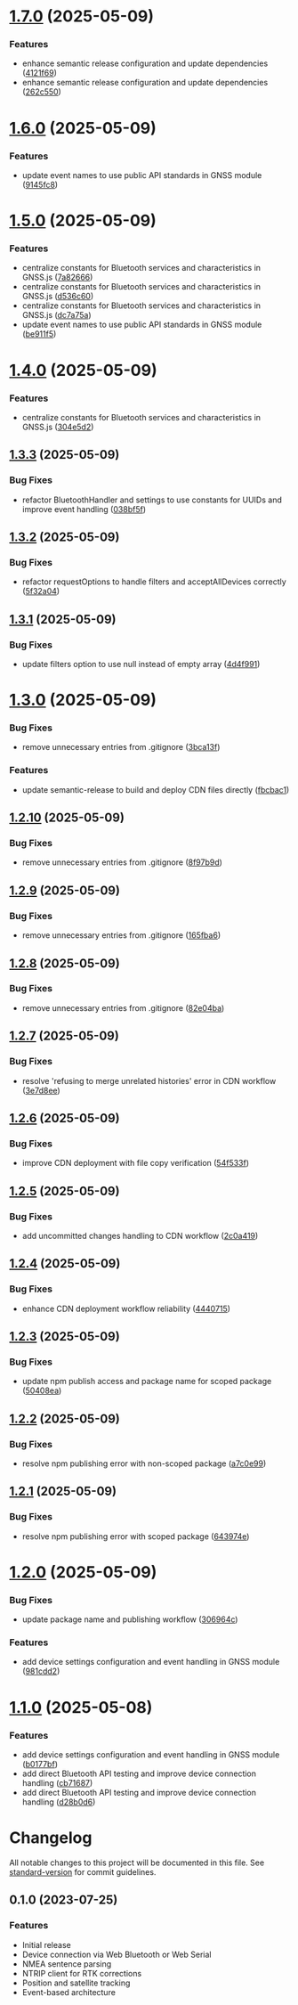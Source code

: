 # [1.7.0](https://github.com/BrandonLewis/gnss.js/compare/v1.6.0...v1.7.0) (2025-05-09)


### Features

* enhance semantic release configuration and update dependencies ([4121f69](https://github.com/BrandonLewis/gnss.js/commit/4121f69842d9d2497dc87d20d09a303bd898e742))
* enhance semantic release configuration and update dependencies ([262c550](https://github.com/BrandonLewis/gnss.js/commit/262c55083956555faebd8dfe508f5fc572eae860))

# [1.6.0](https://github.com/BrandonLewis/gnss.js/compare/v1.5.0...v1.6.0) (2025-05-09)


### Features

* update event names to use public API standards in GNSS module ([9145fc8](https://github.com/BrandonLewis/gnss.js/commit/9145fc825c5b43a7d66280189affec40362c9312))

# [1.5.0](https://github.com/BrandonLewis/gnss.js/compare/v1.4.0...v1.5.0) (2025-05-09)


### Features

* centralize constants for Bluetooth services and characteristics in GNSS.js ([7a82666](https://github.com/BrandonLewis/gnss.js/commit/7a826660420b0c8f7ca0efb75d60ff25c4f62fde))
* centralize constants for Bluetooth services and characteristics in GNSS.js ([d536c60](https://github.com/BrandonLewis/gnss.js/commit/d536c60df7e6bf2485bedfb9f91c7940fd2f2841))
* centralize constants for Bluetooth services and characteristics in GNSS.js ([dc7a75a](https://github.com/BrandonLewis/gnss.js/commit/dc7a75aa99e598883170e79392f69b9231991967))
* update event names to use public API standards in GNSS module ([be911f5](https://github.com/BrandonLewis/gnss.js/commit/be911f5cbffa30865ec83eddd683d605aefeea4f))

# [1.4.0](https://github.com/BrandonLewis/gnss.js/compare/v1.3.3...v1.4.0) (2025-05-09)


### Features

* centralize constants for Bluetooth services and characteristics in GNSS.js ([304e5d2](https://github.com/BrandonLewis/gnss.js/commit/304e5d26ae6afab4f586ddab768a02540c35498e))

## [1.3.3](https://github.com/BrandonLewis/gnss.js/compare/v1.3.2...v1.3.3) (2025-05-09)


### Bug Fixes

* refactor BluetoothHandler and settings to use constants for UUIDs and improve event handling ([038bf5f](https://github.com/BrandonLewis/gnss.js/commit/038bf5f492e320b62b444164daa8aef32d672c82))

## [1.3.2](https://github.com/BrandonLewis/gnss.js/compare/v1.3.1...v1.3.2) (2025-05-09)


### Bug Fixes

* refactor requestOptions to handle filters and acceptAllDevices correctly ([5f32a04](https://github.com/BrandonLewis/gnss.js/commit/5f32a04ea76c106c1e15da1cd028c0da458372a6))

## [1.3.1](https://github.com/BrandonLewis/gnss.js/compare/v1.3.0...v1.3.1) (2025-05-09)


### Bug Fixes

* update filters option to use null instead of empty array ([4d4f991](https://github.com/BrandonLewis/gnss.js/commit/4d4f9916acbb079de78d16555c9bd4bd90345c97))

# [1.3.0](https://github.com/BrandonLewis/gnss.js/compare/v1.2.10...v1.3.0) (2025-05-09)


### Bug Fixes

* remove unnecessary entries from .gitignore ([3bca13f](https://github.com/BrandonLewis/gnss.js/commit/3bca13fe3fffbae96187b8cef25e386991c4a065))


### Features

* update semantic-release to build and deploy CDN files directly ([fbcbac1](https://github.com/BrandonLewis/gnss.js/commit/fbcbac1a13ff90842d98324ee7d8daf0ea20312f))

## [1.2.10](https://github.com/BrandonLewis/gnss.js/compare/v1.2.9...v1.2.10) (2025-05-09)


### Bug Fixes

* remove unnecessary entries from .gitignore ([8f97b9d](https://github.com/BrandonLewis/gnss.js/commit/8f97b9d0a18555213b62e434e6bbbf3ff45c84cf))

## [1.2.9](https://github.com/BrandonLewis/gnss.js/compare/v1.2.8...v1.2.9) (2025-05-09)


### Bug Fixes

* remove unnecessary entries from .gitignore ([165fba6](https://github.com/BrandonLewis/gnss.js/commit/165fba6f0ff5279107274333219133caccf22f95))

## [1.2.8](https://github.com/BrandonLewis/gnss.js/compare/v1.2.7...v1.2.8) (2025-05-09)


### Bug Fixes

* remove unnecessary entries from .gitignore ([82e04ba](https://github.com/BrandonLewis/gnss.js/commit/82e04bacc086a8705e6d4d20c2686ac9c003cd87))

## [1.2.7](https://github.com/BrandonLewis/gnss.js/compare/v1.2.6...v1.2.7) (2025-05-09)


### Bug Fixes

* resolve 'refusing to merge unrelated histories' error in CDN workflow ([3e7d8ee](https://github.com/BrandonLewis/gnss.js/commit/3e7d8eed01a9dc272b1e91806026804aa5d90618))

## [1.2.6](https://github.com/BrandonLewis/gnss.js/compare/v1.2.5...v1.2.6) (2025-05-09)


### Bug Fixes

* improve CDN deployment with file copy verification ([54f533f](https://github.com/BrandonLewis/gnss.js/commit/54f533f039abe8a06235fec362ca0c2b72096bd5))

## [1.2.5](https://github.com/BrandonLewis/gnss.js/compare/v1.2.4...v1.2.5) (2025-05-09)


### Bug Fixes

* add uncommitted changes handling to CDN workflow ([2c0a419](https://github.com/BrandonLewis/gnss.js/commit/2c0a419faa8f4c238939a207fe31502c271292f7))

## [1.2.4](https://github.com/BrandonLewis/gnss.js/compare/v1.2.3...v1.2.4) (2025-05-09)


### Bug Fixes

* enhance CDN deployment workflow reliability ([4440715](https://github.com/BrandonLewis/gnss.js/commit/4440715e5ff387a27c56e76712741a720623e7ce))

## [1.2.3](https://github.com/BrandonLewis/gnss.js/compare/v1.2.2...v1.2.3) (2025-05-09)


### Bug Fixes

* update npm publish access and package name for scoped package ([50408ea](https://github.com/BrandonLewis/gnss.js/commit/50408ea634e4002a7fbb6c9ba0d45acf1369bba2))

## [1.2.2](https://github.com/BrandonLewis/gnss.js/compare/v1.2.1...v1.2.2) (2025-05-09)


### Bug Fixes

* resolve npm publishing error with non-scoped package ([a7c0e99](https://github.com/BrandonLewis/gnss.js/commit/a7c0e99eaf92d4790dfee3fe8761df63ca423176))

## [1.2.1](https://github.com/BrandonLewis/gnss.js/compare/v1.2.0...v1.2.1) (2025-05-09)


### Bug Fixes

* resolve npm publishing error with scoped package ([643974e](https://github.com/BrandonLewis/gnss.js/commit/643974e674db2f28e9f64adc4d20d34db20ea899))

# [1.2.0](https://github.com/BrandonLewis/gnss.js/compare/v1.1.0...v1.2.0) (2025-05-09)


### Bug Fixes

* update package name and publishing workflow ([306964c](https://github.com/BrandonLewis/gnss.js/commit/306964c24549cd47088d5768905a6411f5666d49))


### Features

* add device settings configuration and event handling in GNSS module ([981cdd2](https://github.com/BrandonLewis/gnss.js/commit/981cdd22a96f2a66a13cfb0f1a1cf07da67763ba))

# [1.1.0](https://github.com/BrandonLewis/gnss.js/compare/v1.0.1...v1.1.0) (2025-05-08)


### Features

* add device settings configuration and event handling in GNSS module ([b0177bf](https://github.com/BrandonLewis/gnss.js/commit/b0177bf13184599e9ade8b998e2465f45e176a3f))
* add direct Bluetooth API testing and improve device connection handling ([cb71687](https://github.com/BrandonLewis/gnss.js/commit/cb7168765f02760c01dda73a9d5966f645fe248d))
* add direct Bluetooth API testing and improve device connection handling ([d28b0d6](https://github.com/BrandonLewis/gnss.js/commit/d28b0d6d6be7e74500f2a32ebcfcec6f55de215d))

# Changelog

All notable changes to this project will be documented in this file. See [standard-version](https://github.com/conventional-changelog/standard-version) for commit guidelines.

## 0.1.0 (2023-07-25)

### Features

* Initial release
* Device connection via Web Bluetooth or Web Serial
* NMEA sentence parsing
* NTRIP client for RTK corrections
* Position and satellite tracking
* Event-based architecture
